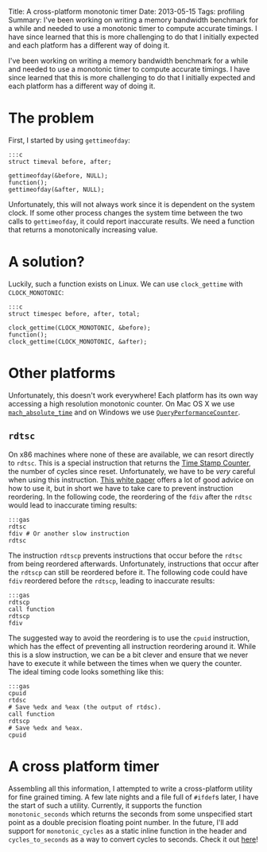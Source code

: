 Title: A cross-platform monotonic timer
Date: 2013-05-15
Tags: profiling
Summary: I've been working on writing a memory bandwidth benchmark for a while and needed to use a monotonic timer to compute accurate timings. I have since learned that this is more challenging to do that I initially expected and each platform has a different way of doing it.

I've been working on writing a memory bandwidth benchmark for a while and
needed to use a monotonic timer to compute accurate timings. I have since
learned that this is more challenging to do that I initially expected and each
platform has a different way of doing it.

# The problem #

First, I started by using `gettimeofday`:

~~~
:::c
struct timeval before, after;

gettimeofday(&before, NULL);
function();
gettimeofday(&after, NULL);
~~~

Unfortunately, this will not always work since it is dependent on the system clock. If some other process changes the system time between the two calls to `gettimeofday`, it could report inaccurate results. We need a function that returns a monotonically increasing value.

# A solution? #

Luckily, such a function exists on Linux. We can use `clock_gettime` with `CLOCK_MONOTONIC`:

~~~
:::c
struct timespec before, after, total;

clock_gettime(CLOCK_MONOTONIC, &before);
function();
clock_gettime(CLOCK_MONOTONIC, &after);
~~~
# Other platforms #

Unfortunately, this doesn't work everywhere! Each platform has its own way
accessing a high resolution monotonic counter. On Mac OS X we use
[`mach_absolute_time`](https://developer.apple.com/library/mac/#qa/qa1398/_index.html)
and on Windows we use
[`QueryPerformanceCounter`](http://msdn.microsoft.com/en-us/library/windows/desktop/ms644904(v=vs.85).aspx). 

## `rdtsc` ##
On x86 machines where none of these are available, we can resort directly to `rdtsc`. This is a special instruction that returns the [Time Stamp Counter](https://en.wikipedia.org/wiki/Time_Stamp_Counter), the number of cycles since reset. Unfortunately, we have to be *very* careful when using this instruction. [This white paper](http://download.intel.com/embedded/software/IA/324264.pdf) offers a lot of good advice on how to use it, but in short we have to take care to prevent instruction reordering. In the following code, the reordering of the `fdiv` after the `rdtsc` would lead to inaccurate timing results:

~~~
:::gas
rdtsc
fdiv # Or another slow instruction
rdtsc
~~~

The instruction `rdtscp` prevents instructions that occur before the `rdtsc` from being reordered afterwards. Unfortunately, instructions that occur after the `rdtscp` can still be reordered before it. The following code could have `fdiv` reordered before the `rdtscp`, leading to inaccurate results:

~~~
:::gas
rdtscp
call function
rdtscp
fdiv
~~~

The suggested way to avoid the reordering is to use the `cpuid` instruction, which has the effect of preventing all instruction reordering around it. While this is a slow instruction, we can be a bit clever and ensure that we never have to execute it while between the times when we query the counter.  
The ideal timing code looks something like this:

~~~
:::gas
cpuid
rtdsc
# Save %edx and %eax (the output of rtdsc).
call function
rdtscp
# Save %edx and %eax.
cpuid
~~~

# A cross platform timer #
Assembling all this information, I attempted to write a cross-platform utility for fine grained timing. A few late nights and a file full of `#ifdef`s later, I have the start of such a utility. Currently, it supports the function `monotonic_seconds` which returns the seconds from some unspecified start point as a double precision floating point number. In the future, I'll add support for `monotonic_cycles` as a static inline function in the header and `cycles_to_seconds` as a way to convert cycles to seconds. Check it out [here](https://github.com/awreece/monotonic_timer/blob/master/monotonic_timer.c)!
